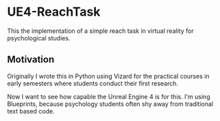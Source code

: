 # UE4-ReachTask
This the implementation of a simple reach task in virtual reality for psychological studies.

## Motivation
Originally I wrote this in Python using Vizard for the practical courses in early semesters where students conduct their first research.

Now I want to see how capable the Unreal Engine 4 is for this. I'm using Blueprints, because psychology students often shy away from traditional text based code.

